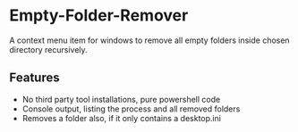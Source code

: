 # Empty-Folder-Remover
A context menu item for windows to remove all empty folders inside chosen directory recursively.

## Features
- No third party tool installations, pure powershell code
- Console output, listing the process and all removed folders
- Removes a folder also, if it only contains a desktop.ini
